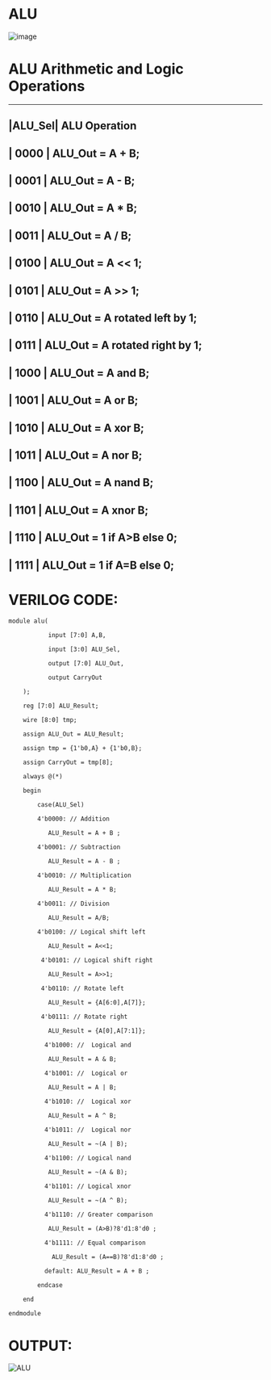 # ALU

![image](https://github.com/RESMIRNAIR/ALU/assets/154305926/33dff162-59b3-44e2-886a-1ddd6e60979f)

# ALU Arithmetic and Logic Operations
----------------------------------------------------------------------
|ALU_Sel|   ALU Operation
----------------------------------------------------------------------
| 0000  |   ALU_Out = A + B;
----------------------------------------------------------------------
| 0001  |   ALU_Out = A - B;
----------------------------------------------------------------------
| 0010  |   ALU_Out = A * B;
----------------------------------------------------------------------
| 0011  |   ALU_Out = A / B;
----------------------------------------------------------------------
| 0100  |   ALU_Out = A << 1;
----------------------------------------------------------------------
| 0101  |   ALU_Out = A >> 1;
----------------------------------------------------------------------
| 0110  |   ALU_Out = A rotated left by 1;
----------------------------------------------------------------------
| 0111  |   ALU_Out = A rotated right by 1;
----------------------------------------------------------------------
| 1000  |   ALU_Out = A and B;
----------------------------------------------------------------------
| 1001  |   ALU_Out = A or B;
----------------------------------------------------------------------
| 1010  |   ALU_Out = A xor B;
----------------------------------------------------------------------
| 1011  |   ALU_Out = A nor B;
----------------------------------------------------------------------
| 1100  |   ALU_Out = A nand B;
----------------------------------------------------------------------
| 1101  |   ALU_Out = A xnor B;
----------------------------------------------------------------------
| 1110  |   ALU_Out = 1 if A>B else 0;
----------------------------------------------------------------------
| 1111  |   ALU_Out = 1 if A=B else 0;
----------------------------------------------------------------------

# VERILOG CODE:
~~~
module alu(

           input [7:0] A,B,                
           
           input [3:0] ALU_Sel,
           
           output [7:0] ALU_Out, 
           
           output CarryOut 
    
    );
    
    reg [7:0] ALU_Result;
    
    wire [8:0] tmp;
    
    assign ALU_Out = ALU_Result; 
    
    assign tmp = {1'b0,A} + {1'b0,B};
    
    assign CarryOut = tmp[8];
    
    always @(*)
    
    begin
    
        case(ALU_Sel)
        
        4'b0000: // Addition
        
           ALU_Result = A + B ; 
        
        4'b0001: // Subtraction
          
           ALU_Result = A - B ;
        
        4'b0010: // Multiplication
        
           ALU_Result = A * B;
        
        4'b0011: // Division
        
           ALU_Result = A/B;
        
        4'b0100: // Logical shift left
        
           ALU_Result = A<<1;
         
         4'b0101: // Logical shift right
           
           ALU_Result = A>>1;
         
         4'b0110: // Rotate left
         
           ALU_Result = {A[6:0],A[7]};
         
         4'b0111: // Rotate right
         
           ALU_Result = {A[0],A[7:1]};
          
          4'b1000: //  Logical and 
          
           ALU_Result = A & B;
          
          4'b1001: //  Logical or
          
           ALU_Result = A | B;
          
          4'b1010: //  Logical xor 
          
           ALU_Result = A ^ B;
          
          4'b1011: //  Logical nor
          
           ALU_Result = ~(A | B);
          
          4'b1100: // Logical nand 
          
           ALU_Result = ~(A & B);
          
          4'b1101: // Logical xnor
          
           ALU_Result = ~(A ^ B);
          
          4'b1110: // Greater comparison
          
           ALU_Result = (A>B)?8'd1:8'd0 ;
          
          4'b1111: // Equal comparison   
          
            ALU_Result = (A==B)?8'd1:8'd0 ;
          
          default: ALU_Result = A + B ; 
        
        endcase
    
    end

endmodule
~~~
# OUTPUT:

![ALU](https://github.com/teja2134/ALU/assets/161149578/204f36dc-fffd-4826-b00c-c2b2e3b3b735)



